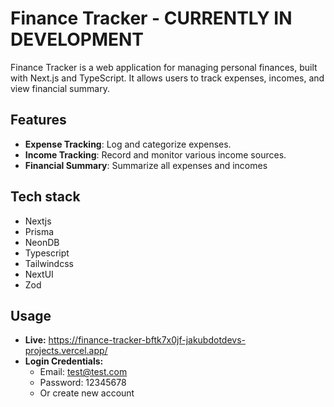 # Finance Tracker - CURRENTLY IN DEVELOPMENT

Finance Tracker is a web application for managing personal finances, built with Next.js and TypeScript. It allows users to track expenses, incomes, and view financial summary.

## Features
- **Expense Tracking**: Log and categorize expenses.
- **Income Tracking**: Record and monitor various income sources.
- **Financial Summary**: Summarize all expenses and incomes

## Tech stack
- Nextjs
- Prisma
- NeonDB
- Typescript
- Tailwindcss
- NextUI
- Zod

## Usage
- **Live:** https://finance-tracker-bftk7x0jf-jakubdotdevs-projects.vercel.app/
- **Login Credentials:**
  - Email: test@test.com
  - Password: 12345678
  - Or create new account


